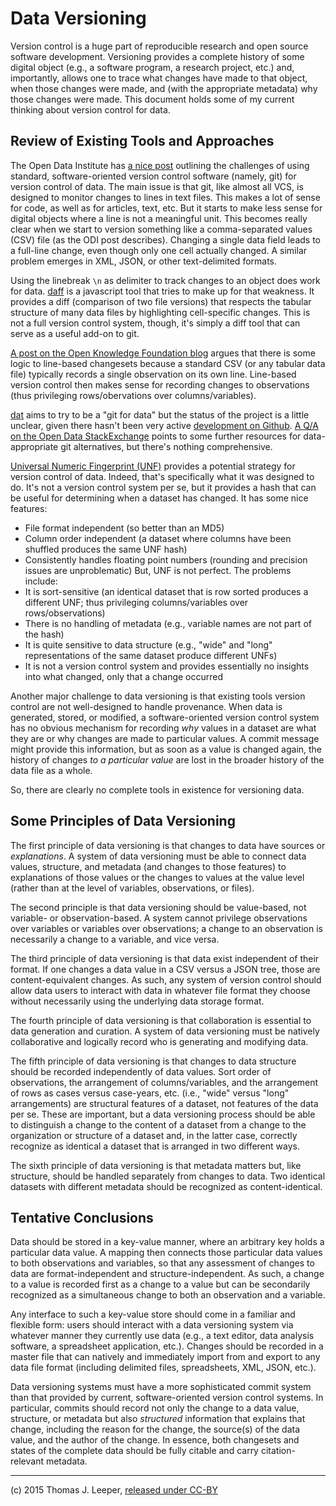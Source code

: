 # Data Versioning #

Version control is a huge part of reproducible research and open source software development. Versioning provides a complete history of some digital object (e.g., a software program, a research project, etc.) and, importantly, allows one to trace what changes have made to that object, when those changes were made, and (with the appropriate metadata) why those changes were made. This document holds some of my current thinking about version control for data.

## Review of Existing Tools and Approaches ##

The Open Data Institute has [a nice post](https://theodi.org/blog/adapting-git-simple-data) outlining the challenges of using standard, software-oriented version control software (namely, git) for version control of data. The main issue is that git, like almost all VCS, is designed to monitor changes to lines in text files. This makes a lot of sense for code, as well as for articles, text, etc. But it starts to make less sense for digital objects where a line is not a meaningful unit. This becomes really clear when we start to version something like a comma-separated values (CSV) file (as the ODI post describes). Changing a single data field leads to a full-line change, even though only one cell actually changed. A similar problem emerges in XML, JSON, or other text-delimited formats. 

Using the linebreak `\n` as delimiter to track changes to an object does work for data. [daff](https://github.com/paulfitz/daff) is a javascript tool that tries to make up for that weakness. It provides a diff (comparison of two file versions) that respects the tabular structure of many data files by highlighting cell-specific changes. This is not a full version control system, though, it's simply a diff tool that can serve as a useful add-on to git.

[A post on the Open Knowledge Foundation blog](http://blog.okfn.org/2013/07/02/git-and-github-for-data/) argues that there is some logic to line-based changesets because a standard CSV (or any tabular data file) typically records a single observation on its own line. Line-based version control then makes sense for recording changes to observations (thus privileging rows/obervations over columns/variables).

[dat](http://dat-data.com/about.html) aims to try to be a "git for data" but the status of the project is a little unclear, given there hasn't been very active [development on Github](https://github.com/maxogden/dat). [A Q/A on the Open Data StackExchange](http://opendata.stackexchange.com/questions/748/is-there-a-git-for-data) points to some further resources for data-appropriate git alternatives, but there's nothing comprehensive.

[Universal Numeric Fingerprint (UNF)](http://guides.dataverse.org/en/latest/developers/unf/index.html) provides a potential strategy for version control of data. Indeed, that's specifically what it was designed to do. It's not a version control system per se, but it provides a hash that can be useful for determining when a dataset has changed. It has some nice features:
  - File format independent (so better than an MD5)
  - Column order independent (a dataset where columns have been shuffled produces the same UNF hash)
  - Consistently handles floating point numbers (rounding and precision issues are unproblematic)
But, UNF is not perfect. The problems include:
  - It is sort-sensitive (an identical dataset that is row sorted produces a different UNF; thus privileging columns/variables over rows/observations)
  - There is no handling of metadata (e.g., variable names are not part of the hash)
  - It is quite sensitive to data structure (e.g., "wide" and "long" representations of the same dataset produce different UNFs)
  - It is not a version control system and provides essentially no insights into what changed, only that a change occurred

Another major challenge to data versioning is that existing tools version control are not well-designed to handle provenance. When data is generated, stored, or modified, a software-oriented version control system has no obvious mechanism for recording *why* values in a dataset are what they are or why changes are made to particular values. A commit message might provide this information, but as soon as a value is changed again, the history of changes *to a particular value* are lost in the broader history of the data file as a whole.

So, there are clearly no complete tools in existence for versioning data.

## Some Principles of Data Versioning ##

The first principle of data versioning is that changes to data have sources or *explanations*. A system of data versioning must be able to connect data values, structure, and metadata (and changes to those features) to explanations of those values or the changes to values at the value level (rather than at the level of variables, observations, or files).

The second principle is that data versioning should be value-based, not variable- or observation-based. A system cannot privilege observations over variables or variables over observations; a change to an observation is necessarily a change to a variable, and vice versa.

The third principle of data versioning is that data exist independent of their format. If one changes a data value in a CSV versus a JSON tree, those are content-equivalent changes. As such, any system of version control should allow data users to interact with data in whatever file format they choose without necessarily using the underlying data storage format.

The fourth principle of data versioning is that collaboration is essential to data generation and curation. A system of data versioning must be natively collaborative and logically record who is generating and modifying data.

The fifth principle of data versioning is that changes to data structure should be recorded independently of data values. Sort order of observations, the arrangement of columns/variables, and the arrangement of rows as cases versus case-years, etc. (i.e., "wide" versus "long" arrangements) are structural features of a dataset, not features of the data per se. These are important, but a data versioning process should be able to distinguish a change to the content of a dataset from a change to the organization or structure of a dataset and, in the latter case, correctly recognize as identical a dataset that is arranged in two different ways.

The sixth principle of data versioning is that metadata matters but, like structure, should be handled separately from changes to data. Two identical datasets with different metadata should be recognized as content-identical.

## Tentative Conclusions ##

Data should be stored in a key-value manner, where an arbitrary key holds a particular data value. A mapping then connects those particular data values to both observations and variables, so that any assessment of changes to data are format-independent and structure-independent. As such, a change to a value is recorded first as a change to a value but can be secondarily recognized as a simultaneous change to both an observation and a variable.

Any interface to such a key-value store should come in a familiar and flexible form: users should interact with a data versioning system via whatever manner they currently use data (e.g., a text editor, data analysis software, a spreadsheet application, etc.). Changes should be recorded in a master file that can natively and immediately import from and export to any data file format (including delimited files, spreadsheets, XML, JSON, etc.).

Data versioning systems must have a more sophisticated commit system than that provided by current, software-oriented version control systems. In particular, commits should record not only the change to a data value, structure, or metadata but also *structured* information that explains that change, including the reason for the change, the source(s) of the data value, and the author of the change. In essence, both changesets and states of the complete data should be fully citable and carry citation-relevant metadata.

---
(c) 2015 Thomas J. Leeper, [released under CC-BY](https://creativecommons.org/licenses/by/2.0/)
